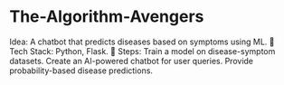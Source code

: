 # The-Algorithm-Avengers
 Idea: A chatbot that predicts diseases based on symptoms using ML. 🔹 Tech Stack: Python, Flask. 🔹 Steps:  Train a model on disease-symptom datasets. Create an AI-powered chatbot for user queries. Provide probability-based disease predictions.
